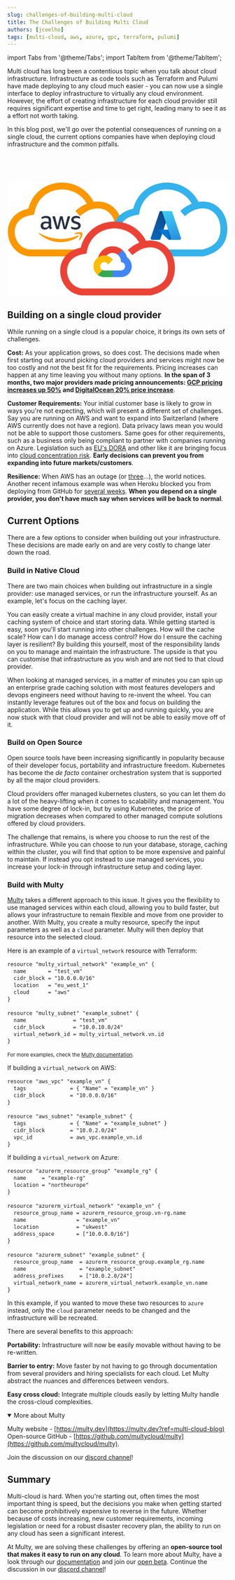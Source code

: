 ```yaml
---
slug: challenges-of-building-multi-cloud
title: The Challenges of Building Multi Cloud
authors: [jcoelho]
tags: [multi-cloud, aws, azure, gpc, terraform, pulumi]
---
```


import Tabs from '@theme/Tabs';
import TabItem from '@theme/TabItem';

Multi cloud has long been a contentious topic when you talk about cloud infrastructure. 
Infrastructure as code tools such as Terraform and Pulumi have made deploying to any cloud much easier - you can now use a single interface to deploy infrastructure to virtually any cloud environment. 
However, the effort of creating infrastructure for each cloud provider still requires significant expertise and time to get right, leading many to see it as a effort not worth taking. 

In this blog post, we'll go over the potential consequences of running on a single cloud, the current options companies have when deploying cloud infrastructure and the common pitfalls.

<br/>
<br/>
<br/>

<div class="text--center" >

<div style={{display: 'block',marginLeft: 'auto',marginRight: 'auto',width: '70%'}}>

![gRPC vs REST](./multi-cloud.png)

</div>

</div>

<!--truncate-->

## Building on a single cloud provider

While running on a single cloud is a popular choice, it brings its own sets of challenges. 

**Cost:** As your application grows, so does cost. The decisions made when first starting out around picking cloud providers and services might now be too costly and not the best fit for the requirements. Pricing increases can happen at any time leaving you without many options. **In the span of 3 months, two major providers made pricing announcements: [GCP pricing increases up 50%](https://techcrunch.com/2022/03/14/inflation-is-real-google-cloud-raises-its-storage-prices) and [DigitalOcean 20% price increase](https://www.fool.com/investing/2022/05/16/digitalocean-first-price-increase-20-percent/)**.

**Customer Requirements:** Your initial customer base is likely to grow in ways you're not expecting, which will present a different set of challenges. Say you are running on AWS and want to expand into Switzerland (where AWS currently does not have a region). Data privacy laws mean you would not be able to support those customers. Same goes for other requirements, such as a business only being compliant to partner with companies running on Azure. Legislation such as [EU's DORA](https://www.aima.org/regulation/keytopics/digital-operational-resilience-act.html) and other like it are bringing focus into [cloud concentration risk](https://www.cloudera.com/content/dam/www/marketing/resources/ebooks/identifying-and-mitigating-cloud-concentration-risk.pdf.landing.html). **Early decisions can prevent you from expanding into future markets/customers**.

**Resilience:** When AWS has an outage (or [three](https://www.zdnet.com/article/aws-suffers-third-outage-of-the-month/)...), the world notices. Another recent infamous example was when Heroku blocked you from deploying from GitHub for [several weeks](https://www.theregister.com/2022/05/04/heroku_security_communication_dubbed_complete/). **When you depend on a single provider, you don't have much say when services will be back to normal**. 


## Current Options

There are a few options to consider when building out your infrastructure. These decisions are made early on and are very costly to change later down the road. 

### Build in Native Cloud

There are two main choices when building out infrastructure in a single provider: use managed services, or run the infrastructure yourself. As an example, let's focus on the caching layer.

You can easily create a virtual machine in any cloud provider, install your caching system of choice and start storing data. While getting started is easy, soon you'll start running into other challenges. How will the cache scale? How can I do manage access control? How do I ensure the caching layer is resilient? By building this yourself, most of the responsibility lands on you to manage and maintain the infrastructure. The upside is that you can customise that infrastructure as you wish and are not tied to that cloud provider. 

When looking at managed services, in a matter of minutes you can spin up an enterprise grade caching solution with most features developers and devops engineers need without having to re-invent the wheel. You can instantly leverage features out of the box and focus on building the application. While this allows you to get up and running quickly, you are now stuck with that cloud provider and will not be able to easily move off of it.

### Build on Open Source

Open source tools have been increasing significantly in popularity because of their developer focus, portability and infrastructure freedom. Kubernetes has become the *de facto* container orchestration system that is supported by all the major cloud providers. 

Cloud providers offer managed kubernetes clusters, so you can let them do a lot of the heavy-lifting when it comes to scalability and management. You have some degree of lock-in, but by using Kubernetes, the price of migration decreases when compared to other managed compute solutions offered by cloud providers. 

The challenge that remains, is where you choose to run the rest of the infrastructure. While you can choose to run your database, storage, caching within the cluster, you will find that option to be more expensive and painful to maintain. If instead you opt instead to use managed services, you increase your lock-in through infrastructure setup and coding layer. 

### Build with Multy

[Multy](https://multy.dev?ref=multi-cloud-blog) takes a different approach to this issue. It gives you the flexibility to use managed services within each cloud, allowing you to build faster, but allows your infrastructure to remain flexible and move from one provider to another. With Multy, you create a multy resource, specify the input parameters as well as a `cloud` parameter. Multy will then deploy that resource into the selected cloud. 

Here is an example of a `virtual_network` resource with Terraform:

<Tabs>
   <TabItem value="multy" label="Multy" default>

```hcl
resource "multy_virtual_network" "example_vn" {
  name       = "test_vm"
  cidr_block = "10.0.0.0/16"
  location   = "eu_west_1"
  cloud      = "aws"
}

resource "multy_subnet" "example_subnet" {
  name               = "test_vm"
  cidr_block         = "10.0.10.0/24"
  virtual_network_id = multy_virtual_network.vn.id
}
``` 

<small>For more examples, check the <a href="https://docs.multy.dev/examples/" target="_blank"> Multy documentation</a>.</small>

 </TabItem>

  <TabItem value="aws" label="AWS">

If building a `virtual_network` on AWS:

```hcl
resource "aws_vpc" "example_vn" {
  tags              = { "Name" = "example_vn" }
  cidr_block        = "10.0.0.0/16"
}

resource "aws_subnet" "example_subnet" {
  tags              = { "Name" = "example_subnet" }
  cidr_block        = "10.0.2.0/24"
  vpc_id            = aws_vpc.example_vn.id
}
```

  </TabItem>
  <TabItem value="azure" label="Azure">

If building a `virtual_network` on Azure:

```hcl
resource "azurerm_resource_group" "example_rg" {
  name     = "example-rg"
  location = "northeurope"
}

resource "azurerm_virtual_network" "example_vn" {
  resource_group_name = azurerm_resource_group.vn-rg.name
  name                = "example_vn"
  location            = "ukwest"
  address_space       = ["10.0.0.0/16"]
}

resource "azurerm_subnet" "example_subnet" {
  resource_group_name  = azurerm_resource_group.example_rg.name
  name                 = "example_subnet"
  address_prefixes     = ["10.0.2.0/24"]
  virtual_network_name = azurerm_virtual_network.example_vn.name
}
``` 

 </TabItem>
</Tabs>

In this example, if you wanted to move these two resources to `azure` instead, only the `cloud` parameter needs to be changed and the infrastructure will be recreated. 

There are several benefits to this approach: 

**Portability:** Infrastructure will now be easily movable without having to be re-written. 

**Barrier to entry:** Move faster by not having to go through documentation from several providers and hiring specialists for each cloud. Let Multy abstract the nuances and differences between vendors. 

**Easy cross cloud:** Integrate multiple clouds easily by letting Multy handle the cross-cloud complexities.

<details open className="clean">
<summary className="cleanHeader">More about Multy</summary>
<div>

Multy website - [https://multy.dev](https://multy.dev?ref=multi-cloud-blog)<br/>
Open-source GitHub - [https://github.com/multycloud/multy](https://github.com/multycloud/multy).

<span>Join the discussion on our <a href="https://discord.gg/rgaKXY4tCZ" target="_blank">discord channel</a>!</span>
</div>
</details>

## Summary

Multi-cloud is hard. When you're starting out, often times the most important thing is speed, but the decisions you make when getting started can become prohibitively expensive to reverse in the future. Whether because of costs increasing, new customer requirements, incoming legislation or need for a robust disaster recovery plan, the ability to run on any cloud has seen a significant interest. 

At Multy, we are solving these challenges by offering an **open-source tool that makes it easy to run on any cloud**. To learn more about Multy, have a look through our [documentation](https://docs.multy.dev) and join our [open beta](https://multy.dev#beta). Continue the discussion in our [discord channel](https://discord.gg/rgaKXY4tCZ)!
